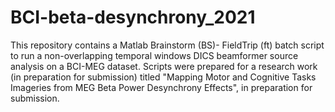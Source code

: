 # BCI-beta-desynchrony_2021
This repository contains a Matlab Brainstorm (BS)- FieldTrip (ft) batch script to run a non-overlapping temporal windows DICS beamformer source analysis on a BCI-MEG dataset. Scripts were prepared for a research work (in preparation for submission) titled "Mapping Motor and Cognitive Tasks Imageries from MEG Beta Power Desynchrony Effects", in preparation for submission.
